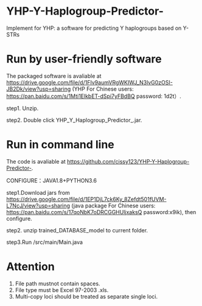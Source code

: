# YHP-Y-Haplogroup-Predictor-
Implement for YHP: a software for predicting Y haplogroups based on Y-STRs

# Run by user-friendly software
The packaged software is avaliable at https://drive.google.com/file/d/1FIv9aumVRgWKIWJ_N3lvG0zOSI-JB2Dk/view?usp=sharing (YHP For Chinese users: https://pan.baidu.com/s/1Mti1ElkbET-dSpi7yFBdBQ password: 1d2t）.

step1. Unzip.

step2. Double click YHP_Y_Haplogroup_Predictor_.jar.


# Run in command line 
The code is avaliable at https://github.com/cissy123/YHP-Y-Haplogroup-Predictor-.

CONFIGURE：JAVA1.8+PYTHON3.6

step1.Download jars from https://drive.google.com/file/d/1EP1DjL7ck6Ky_8Zefdt501fUVM-L7NcJ/view?usp=sharing (java package For Chinese users: https://pan.baidu.com/s/17qoNbK7oDRCGGHUljxaksQ password:x9ik), then configure. 

step2. unzip trained_DATABASE_model to current folder.

step3.Run /src/main/Main.java

# Attention
1. File path mustnot contain spaces.
2. File type must be Excel 97-2003 .xls.
3. Multi-copy loci should be treated as separate single loci.
